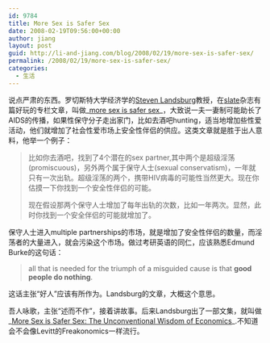 ```yaml
---
id: 9784
title: More Sex is Safer Sex
date: 2008-02-19T09:56:00+00:00
author: jiang
layout: post
guid: http://li-and-jiang.com/blog/2008/02/19/more-sex-is-safer-sex/
permalink: /2008/02/19/more-sex-is-safer-sex/
categories:
  - 生活
---
```

说点严肃的东西。罗切斯特大学经济学的<a href="http://www.econ.rochester.edu/Faculty/Landsburg.html" target="_blank">Steven Landsburg</a>教授，在<a href="http://www.slate.com/" target="_blank">slate</a>杂志有篇好玩的专栏文章，叫做_<a href="http://www.slate.com/id/2033/" target="_blank">more sex is safer sex</a>_，大致说一夫一妻制可能助长了AIDS的传播，如果性保守分子走出家门，比如去酒吧hunting，适当地增加些性爱活动，他们就增加了社会性爱市场上安全性伴侣的供应。这类文章就是胜于出人意料，他举一个例子：
  


> 比如你去酒吧，找到了4个潜在的sex partner,其中两个是超级淫荡(promiscuous)，另外两个属于保守人士(sexual conservatism)，一年就只有一次出轨。超级淫荡的两个，携带HIV病毒的可能性当然更大。现在你估摸一下你找到一个安全性伴侣的可能。 
> 
> 现在假设那两个保守人士增加了每年出轨的次数，比如一年两次。显然，此时你找到一个安全伴侣的可能就增加了。

保守人士进入multiple partnerships的市场，就是增加了安全性伴侣的数量，而淫荡者的大量进入，就会污染这个市场。做过考研英语的同仁，应该熟悉Edmund Burke的这句话：
  


> all that is needed for the triumph of a misguided cause is that **good people do nothing**.

这话主张“好人”应该有所作为。Landsburg的文章，大概这个意思。 

吾人咏歌，主张“述而不作”，接着讲故事。后来Landsburg出了一部文集，就叫做_<a href="http://www.landsburg.com/" target="_blank">More Sex is Safer Sex: The Unconventional Wisdom of Economics</a>_.不知道会不会像Levitt的Freakonomics一样流行。